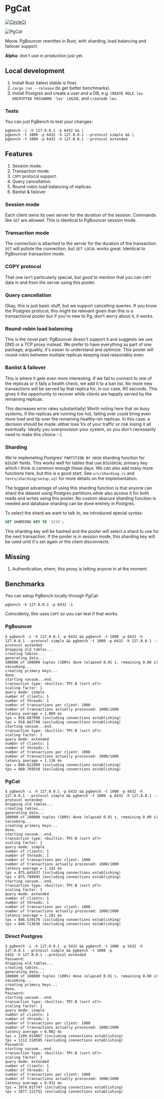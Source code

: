 # PgCat

[![CircleCI](https://circleci.com/gh/levkk/pgcat/tree/main.svg?style=svg)](https://circleci.com/gh/levkk/pgcat/tree/main)

![PgCat](./pgcat3.png)

Meow. PgBouncer rewritten in Rust, with sharding, load balancing and failover support.

**Alpha**: don't use in production just yet.

## Local development

1. Install Rust (latest stable is fine).
2. `cargo run --release` (to get better benchmarks).
3. Install Postgres and create a user and a DB, e.g. `CREATE ROLE lev ENCRYPTED PASSWORD 'lev' LOGIN;` and `createdb lev`.

### Tests

You can just PgBench to test your changes:

```
pgbench -i -h 127.0.0.1 -p 6432 && \
pgbench -t 1000 -p 6432 -h 127.0.0.1 --protocol simple && \
pgbench -t 1000 -p 6432 -h 127.0.0.1 --protocol extended
```

## Features

1. Session mode.
2. Transaction mode.
3. `COPY` protocol support.
4. Query cancellation.
5. Round-robin load balancing of replicas.
6. Banlist & failover

### Session mode
Each client owns its own server for the duration of the session. Commands like `SET` are allowed.
This is identical to PgBouncer session mode.

### Transaction mode
The connection is attached to the server for the duration of the transaction. `SET` will pollute the connection,
but `SET LOCAL` works great. Identical to PgBouncer transaction mode.

### COPY protocol
That one isn't particularly special, but good to mention that you can `COPY` data in and from the server
using this pooler.

### Query cancellation
Okay, this is just basic stuff, but we support cancelling queries. If you know the Postgres protocol,
this might be relevant given than this is a transactional pooler but if you're new to Pg, don't worry about it, it works.

### Round-robin load balancing
This is the novel part. PgBouncer doesn't support it and suggests we use DNS or a TCP proxy instead.
We prefer to have everything as part of one package; arguably, it's easier to understand and optimize.
This pooler will round-robin between multiple replicas keeping load reasonably even.

### Banlist & failover
This is where it gets even more interesting. If we fail to connect to one of the replicas or it fails a health check,
we add it to a ban list. No more new transactions will be served by that replica for, in our case, 60 seconds. This
gives it the opportunity to recover while clients are happily served by the remaining replicas.

This decreases error rates substantially! Worth noting here that on busy systems, if the replicas are running too hot,
failing over could bring even more load and tip over the remaining healthy-ish replicas. In this case, a decision should be made:
either lose 1/x of your traffic or risk losing it all eventually. Ideally you overprovision your system, so you don't necessarily need
to make this choice :-).

### Sharding
We're implemeting Postgres' `PARTITION BY HASH` sharding function for `BIGINT` fields. This works well for tables that use `BIGSERIAL` primary key which I think is common enough these days. We can also add many more functions here, but this is a good start. See `src/sharding.rs` and `tests/sharding/setup.sql` for more details on the implementation.

The biggest advantage of using this sharding function is that anyone can shard the dataset using Postgres partitions
while also access it for both reads and writes using this pooler. No custom obscure sharding function is needed and database sharding can be done entirely in Postgres.

To select the shard we want to talk to, we introduced special syntax:

```sql
SET SHARDING KEY TO '1234';
```

This sharding key will be hashed and the pooler will select a shard to use for the next transaction. If the pooler is in session mode, this sharding key will be used until it's set again or the client disconnects.


## Missing

1. Authentication, ehem, this proxy is letting anyone in at the moment.

## Benchmarks

You can setup PgBench locally through PgCat:

```
pgbench -h 127.0.0.1 -p 6432 -i
```

Coincidenly, this uses `COPY` so you can test if that works.

### PgBouncer

```
$ pgbench -i -h 127.0.0.1 -p 6432 && pgbench -t 1000 -p 6432 -h 127.0.0.1 --protocol simple && pgbench -t 1000 -p 6432 -h 127.0.0.1 --protocol extended
dropping old tables...
creating tables...
generating data...
100000 of 100000 tuples (100%) done (elapsed 0.01 s, remaining 0.00 s)
vacuuming...
creating primary keys...
done.
starting vacuum...end.
transaction type: <builtin: TPC-B (sort of)>
scaling factor: 1
query mode: simple
number of clients: 1
number of threads: 1
number of transactions per client: 1000
number of transactions actually processed: 1000/1000
latency average = 1.089 ms
tps = 918.687098 (including connections establishing)
tps = 918.847790 (excluding connections establishing)
starting vacuum...end.
transaction type: <builtin: TPC-B (sort of)>
scaling factor: 1
query mode: extended
number of clients: 1
number of threads: 1
number of transactions per client: 1000
number of transactions actually processed: 1000/1000
latency average = 1.136 ms
tps = 880.622009 (including connections establishing)
tps = 880.769550 (excluding connections establishing)
```

### PgCat


```
$ pgbench -i -h 127.0.0.1 -p 6432 && pgbench -t 1000 -p 6432 -h 127.0.0.1 --protocol simple && pgbench -t 1000 -p 6432 -h 127.0.0.1 --protocol extended
dropping old tables...
creating tables...
generating data...
100000 of 100000 tuples (100%) done (elapsed 0.01 s, remaining 0.00 s)
vacuuming...
creating primary keys...
done.
starting vacuum...end.
transaction type: <builtin: TPC-B (sort of)>
scaling factor: 1
query mode: simple
number of clients: 1
number of threads: 1
number of transactions per client: 1000
number of transactions actually processed: 1000/1000
latency average = 1.142 ms
tps = 875.645437 (including connections establishing)
tps = 875.799995 (excluding connections establishing)
starting vacuum...end.
transaction type: <builtin: TPC-B (sort of)>
scaling factor: 1
query mode: extended
number of clients: 1
number of threads: 1
number of transactions per client: 1000
number of transactions actually processed: 1000/1000
latency average = 1.181 ms
tps = 846.539176 (including connections establishing)
tps = 846.713636 (excluding connections establishing)
```

### Direct Postgres

```
$ pgbench -i -h 127.0.0.1 -p 5432 && pgbench -t 1000 -p 5432 -h 127.0.0.1 --protocol simple && pgbench -t 1000 -p
5432 -h 127.0.0.1 --protocol extended
Password:
dropping old tables...
creating tables...
generating data...
100000 of 100000 tuples (100%) done (elapsed 0.01 s, remaining 0.00 s)
vacuuming...
creating primary keys...
done.
Password:
starting vacuum...end.
transaction type: <builtin: TPC-B (sort of)>
scaling factor: 1
query mode: simple
number of clients: 1
number of threads: 1
number of transactions per client: 1000
number of transactions actually processed: 1000/1000
latency average = 0.902 ms
tps = 1109.014867 (including connections establishing)
tps = 1112.318595 (excluding connections establishing)
Password:
starting vacuum...end.
transaction type: <builtin: TPC-B (sort of)>
scaling factor: 1
query mode: extended
number of clients: 1
number of threads: 1
number of transactions per client: 1000
number of transactions actually processed: 1000/1000
latency average = 0.931 ms
tps = 1074.017747 (including connections establishing)
tps = 1077.121752 (excluding connections establishing)
```